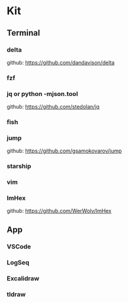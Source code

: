 # Kit

## Terminal

### delta

github: https://github.com/dandavison/delta

### fzf

### jq or python -mjson.tool

github: https://github.com/stedolan/jq

### fish

### jump

github: https://github.com/gsamokovarov/jump

### starship

### vim

### ImHex

github: https://github.com/WerWolv/ImHex

## App

### VSCode

### LogSeq

### Excalidraw

### tldraw

